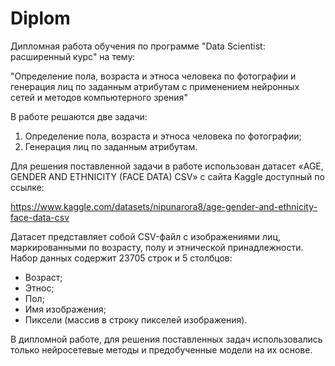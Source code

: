 # Diplom
Дипломная работа обучения по программе "Data Scientist: расширенный курс" на тему: 

"Определение пола, возраста и этноса человека по фотографии и генерация лиц по заданным атрибутам с применением нейронных сетей и методов компьютерного зрения"


В работе решаются две задачи:
1.	Определение пола, возраста и этноса человека по фотографии;
2.	Генерация лиц по заданным атрибутам.

Для решения поставленной задачи в работе использован датасет «AGE, GENDER AND ETHNICITY (FACE DATA) CSV» с сайта Kaggle доступный по ссылке:

https://www.kaggle.com/datasets/nipunarora8/age-gender-and-ethnicity-face-data-csv


Датасет представляет собой CSV-файл с изображениями лиц, маркированными по возрасту, полу и этнической принадлежности.
Набор данных содержит 23705 строк и 5 столбцов:
- Возраст;
- Этнос;
- Пол;
- Имя изображения;
- Пиксели (массив в строку пикселей изображения).


В дипломной работе, для решения поставленных задач использовались только нейросетевые методы и предобученные модели на их основе.
